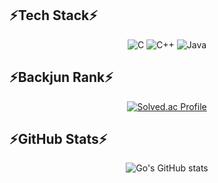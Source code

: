 ## ⚡Tech Stack⚡
<div align = "center">
  
![C](https://img.shields.io/badge/C-A8B9CC.svg?&style=for-the-badge&logo=C&logoColor=black)
![C++](https://img.shields.io/badge/C++-00599C.svg?&style=for-the-badge&logo=Cplusplus&logoColor=white)
![Java](https://img.shields.io/badge/Java-007396.svg?&style=for-the-badge&logo=Java&logoColor=white)
  
</div>



## ⚡Backjun Rank⚡
<div align = "center">
  
[![Solved.ac Profile](http://mazassumnida.wtf/api/v2/generate_badge?boj=dudalsrkwhr4)](https://solved.ac/dudalsrkwhr4)
  
</div>



## ⚡GitHub Stats⚡
<div align = "center">
  
![Go's GitHub stats](https://github-readme-stats.vercel.app/api?username=Go-YM&show_icons=true&theme=radical)
  
</div>
